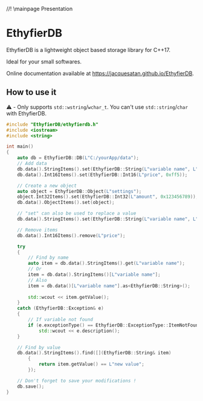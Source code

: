 ﻿//! \mainpage Presentation

# EthyfierDB

EthyfierDB is a lightweight object based storage library for C++17.

Ideal for your small softwares.

Online documentation available at https://jacquesatan.github.io/EthyfierDB.

## How to use it

⚠️ - Only supports `std::wstring`/`wchar_t`. You can't use `std::string`/`char` with EthyfierDB.

```cpp
#include "EthyfierDB/ethyfierdb.h"
#include <iostream>
#include <string>

int main()
{
    auto db = EthyfierDB::DB(L"C:/yourApp/data");
    // Add data
    db.data().StringItems().set(EthyfierDB::String(L"variable name", L"value"));
    db.data().Int16Items().set(EthyfierDB::Int16(L"price", 0xff5));

    // Create a new object
    auto object = EthyfierDB::Object(L"settings");
    object.Int32Items().set(EthyfierDB::Int32(L"amount", 0x123456789));
    db.data().ObjectItems().set(object);

    // "set" can also be used to replace a value
    db.data().StringItems().set(EthyfierDB::String(L"variable name", L"new value"));

    // Remove items
    db.data().Int16Items().remove(L"price");

    try
    {
        // Find by name
        auto item = db.data().StringItems().get(L"variable name");
        // Or
        item = db.data().StringItems()[L"variable name"];
        // Also 
        item = db.data()[L"variable name"].as<EthyfierDB::String>();
    
        std::wcout << item.getValue();
    }
    catch (EthyfierDB::Exception& e)
    {
        // If variable not found
        if (e.exceptionType() == EthyfierDB::ExceptionType::ItemNotFound)
            std::wcout << e.description();
    }

    // Find by value
    db.data().StringItems().find([](EthyfierDB::String& item)
        {
            return item.getValue() == L"new value";
        });

    // Don't forget to save your modifications !
    db.save();
}
```